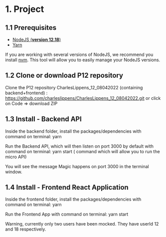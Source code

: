 
# 1. Project 

## 1.1 Prerequisites

- [NodeJS (**version 12.18**)](https://nodejs.org/en/)
- [Yarn](https://yarnpkg.com/)

If you are working with several versions of NodeJS, we recommend you install [nvm](https://github.com/nvm-sh/nvm). This tool will allow you to easily manage your NodeJS versions.

## 1.2 Clone or download P12 repository

Clone the P12 repository CharlesLippens_12_08042022 (containing backend+frontend) : https://github.com/charleslippens/CharlesLippens_12_08042022.git or click on Code => download ZIP

## 1.3 Install - Backend API

Inside the backend folder, install the packages/dependencies with command on terminal: yarn

Run the Backend API, which will then listen on port 3000 by default with command on terminal: yarn start ( command which will allow you to run the micro API)

You will see the message Magic happens on port 3000 in the terminal window.

## 1.4 Install - Frontend React Application

Inside the frontend folder, install the packages/dependencies with command on terminal: yarn

Run the Frontend App with command on terminal: yarn start

Warning, currently only two users have been mocked. They have userId 12 and 18 respectively.
